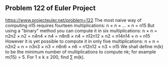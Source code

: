 ## Problem 122 of Euler Project 
https://www.projecteuler.net/problem=122
The most naive way of computing n15 requires fourteen multiplications:
n × n × ... × n = n15
But using a "binary" method you can compute it in six multiplications:
n × n = n2n2 × n2 = n4n4 × n4 = n8n8 × n4 = n12n12 × n2 = n14n14 × n = n15
However it is yet possible to compute it in only five multiplications:
n × n = n2n2 × n = n3n3 × n3 = n6n6 × n6 = n12n12 × n3 = n15
We shall define m(k) to be the minimum number of multiplications to compute nk; for example m(15) = 5.
For 1 ≤ k ≤ 200, find ∑ m(k).